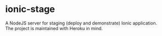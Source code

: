 # ionic-stage
A NodeJS server for staging (deploy and demonstrate) Ionic application. The project is maintained with Heroku in mind.
